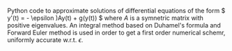 Python code to approximate solutions of differential equations of the form $ y'(t) = - \epsilon )Ay(t) + g(y(t)) $ where $A$ is a symnetric matrix with positive eigenvalues. An integral method based on Duhamel's formula and Forward Euler method is used in order to get a first order numerical schemr, uniformly accurate w.r.t. $\epsilon$.
